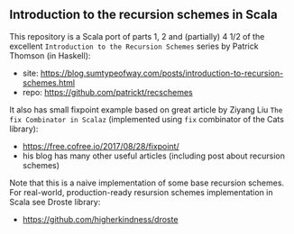 ## Introduction to the recursion schemes in Scala

This repository is a Scala port of parts 1, 2 and (partially) 4 1/2 of the excellent `Introduction to the Recursion Schemes` series by Patrick Thomson (in Haskell):
  * site: https://blog.sumtypeofway.com/posts/introduction-to-recursion-schemes.html
  * repo: https://github.com/patrickt/recschemes

It also has small fixpoint example based on great article by Ziyang Liu `The fix Combinator in Scalaz` (implemented using `fix` combinator of the Cats library):
  * https://free.cofree.io/2017/08/28/fixpoint/
  * his blog has many other useful articles (including post about recursion schemes)

Note that this is a naive implementation of some base recursion schemes. For real-world, production-ready resursion schemes implementation in Scala see Droste library:
  * https://github.com/higherkindness/droste
